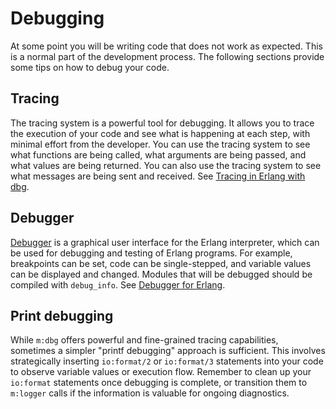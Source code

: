 <!--
%CopyrightBegin%

SPDX-License-Identifier: Apache-2.0

Copyright Ericsson AB 2023-2025. All Rights Reserved.

Licensed under the Apache License, Version 2.0 (the "License");
you may not use this file except in compliance with the License.
You may obtain a copy of the License at

    http://www.apache.org/licenses/LICENSE-2.0

Unless required by applicable law or agreed to in writing, software
distributed under the License is distributed on an "AS IS" BASIS,
WITHOUT WARRANTIES OR CONDITIONS OF ANY KIND, either express or implied.
See the License for the specific language governing permissions and
limitations under the License.

%CopyrightEnd%
-->
# Debugging

At some point you will be writing code that does not work as expected. This is a
normal part of the development process. The following sections provide some
tips on how to debug your code.

## Tracing
The tracing system is a powerful tool for debugging. It allows you to trace
the execution of your code and see what is happening at each step, with minimal
effort from the developer. You can use the tracing system to see what functions
are being called, what arguments are being passed, and what values are being
returned. You can also use the tracing system to see what messages are being
sent and received. See [Tracing in Erlang with dbg](`e:runtime_tools:dbg_guide.md`).

## Debugger
[Debugger](`m:debugger`) is a graphical user interface for the Erlang interpreter, which can be
used for debugging and testing of Erlang programs. For example, breakpoints can
be set, code can be single-stepped, and variable values can be displayed and
changed. Modules that will be debugged should be compiled with `debug_info`.
See [Debugger for Erlang](`e:debugger:introduction.md`).

## Print debugging
While `m:dbg` offers powerful and fine-grained tracing capabilities, sometimes a
simpler "printf debugging" approach is sufficient.
This involves strategically inserting `io:format/2` or `io:format/3` statements
into your code to observe variable values or execution flow.
Remember to clean up your `io:format` statements once debugging is complete, or
transition them to `m:logger` calls if the information is valuable for ongoing
diagnostics.